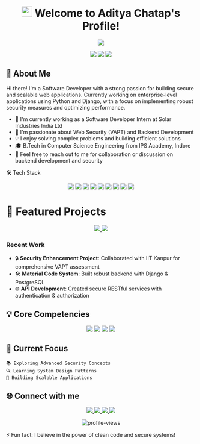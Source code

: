 <h1 align="center">
  <img src="https://media.giphy.com/media/hvRJCLFzcasrR4ia7z/giphy.gif" width="28">
  Welcome to Aditya Chatap's Profile!
</h1>
<p align="center">
  <img src="https://readme-typing-svg.herokuapp.com/?lines=Backend+Developer;Security+Enthusiast;Always+learning+new+things&font=Fira%20Code&center=true&width=440&height=45&color=f75c7e&vCenter=true&size=22">
</p>
<div align="center">
  <img src="https://img.shields.io/badge/Software-Developer-blue?style=for-the-badge"/>
  <img src="https://img.shields.io/badge/Security-Enthusiast-red?style=for-the-badge"/>
  <img src="https://img.shields.io/badge/Problem-Solver-green?style=for-the-badge"/>
</div>

## 🚀 About Me

Hi there! I'm a Software Developer with a strong passion for building secure and scalable web applications. Currently working on enterprise-level applications using Python and Django, with a focus on implementing robust security measures and optimizing performance.

- 🔭 I'm currently working as a Software Developer Intern at Solar Industries India Ltd
- 🌱 I'm passionate about Web Security (VAPT) and Backend Development
- 💡 I enjoy solving complex problems and building efficient solutions
- 🎓 B.Tech in Computer Science Engineering from IPS Academy, Indore
- 💬 Feel free to reach out to me for collaboration or discussion on backend development and security

🛠️ Tech Stack
<div align="center">
  <img src="https://img.shields.io/badge/Python-FFD43B?style=for-the-badge&logo=python&logoColor=blue" />
  <img src="https://img.shields.io/badge/Django-092E20?style=for-the-badge&logo=django&logoColor=green" />
  <img src="https://img.shields.io/badge/Java-ED8B00?style=for-the-badge&logo=java&logoColor=white" />
  <img src="https://img.shields.io/badge/PostgreSQL-316192?style=for-the-badge&logo=postgresql&logoColor=white" />
  <img src="https://img.shields.io/badge/React-20232A?style=for-the-badge&logo=react&logoColor=61DAFB" />
  <img src="https://img.shields.io/badge/GIT-E44C30?style=for-the-badge&logo=git&logoColor=white" />
  <img src="https://img.shields.io/badge/Postman-FF6C37?style=for-the-badge&logo=postman&logoColor=white" />
  <img src="https://img.shields.io/badge/Burp_Suite-FF4040?style=for-the-badge&logo=portswigger&logoColor=white" />
  <img src="https://img.shields.io/badge/Power_Automate-0066FF?style=for-the-badge&logo=power-automate&logoColor=white" />
</div>


# 🎯 Featured Projects

<div align="center">
  <a href="https://github.com/yourusername/project1">
    <img src="https://img.shields.io/badge/🔒 VAPT Resolution-Security Project-red?style=for-the-badge" />
  </a>
  <a href="https://github.com/yourusername/project2">
    <img src="https://img.shields.io/badge/⚙️ Material Code System-Backend Project-blue?style=for-the-badge" />
  </a>
</div>

### Recent Work
- 🔒 **Security Enhancement Project**: Collaborated with IIT Kanpur for comprehensive VAPT assessment
- 🛠️ **Material Code System**: Built robust backend with Django & PostgreSQL
- 🌐 **API Development**: Created secure RESTful services with authentication & authorization

## 💡 Core Competencies

<div align="center">
  <img src="https://img.shields.io/badge/Backend Development-★★★★☆-blue?style=for-the-badge" />
  <img src="https://img.shields.io/badge/Web Security-★★★★☆-red?style=for-the-badge" />
  <img src="https://img.shields.io/badge/API Design-★★★★☆-green?style=for-the-badge" />
  <img src="https://img.shields.io/badge/Database Design-★★★★☆-yellow?style=for-the-badge" />
</div>

## 🎯 Current Focus
```
📚 Exploring Advanced Security Concepts
🔍 Learning System Design Patterns
🚀 Building Scalable Applications
```

## 🌐 Connect with me
<div align="center">
  <a href="https://www.linkedin.com/in/aditya-chatap-703302230/">
    <img src="https://img.shields.io/badge/LinkedIn-0077B5?style=for-the-badge&logo=linkedin&logoColor=white" />
  </a>
  <a href="https://github.com/adityaChatap15">
    <img src="https://img.shields.io/badge/GitHub-100000?style=for-the-badge&logo=github&logoColor=white" />
  </a>
  <a href="https://leetcode.com/u/adityachatap123/">
    <img src="https://img.shields.io/badge/LeetCode-FFA116?style=for-the-badge&logo=leetcode&logoColor=black" />
  </a>
  <a href="https://www.geeksforgeeks.org/user/user_zj8g73fvo6n/">
    <img src="https://img.shields.io/badge/GeeksforGeeks-298D46?style=for-the-badge&logo=geeksforgeeks&logoColor=white" />
  </a>
</div>

<p align="center">
  <img src="https://komarev.com/ghpvc/?username=adityaChatap15&label=Profile%20views&color=0e75b6&style=flat" alt="profile-views" />
</p>
⚡ Fun fact: I believe in the power of clean code and secure systems!
